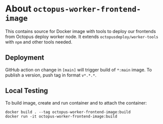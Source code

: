 # About `octopus-worker-frontend-image`

This contains source for Docker image with tools to deploy our frontends from Octopus deploy worker node. 
It extends `octopusdeploy/worker-tools` with `npm` and other tools needed.

## Deployment

GitHub action on change in `[main]` will trigger build of `*:main` image.
To publish a version, push tag in format `v*.*.*`.

## Local Testing

To build image, create and run container and to attach the container:
```
docker build . --tag octopus-worker-frontend-image:build
docker run -it octopus-worker-frontend-image:build
```
